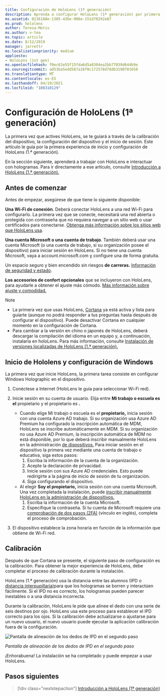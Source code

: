 ```yaml
---
title: Configuración de HoloLens (1ª generación)
description: Aprenda a configurar HoloLens (1ª generación) por primera vez en una red Wi-Fi con una cuenta de Microsoft (MSA) o Azure Active Directory (AAD).
ms.assetid: 0136188e-1305-43be-906e-151d70292e87
ms.prod: hololens
author: Teresa-Motiv
ms.author: v-tea
ms.topic: article
ms.date: 8/12/2019
manager: jarrettr
ms.localizationpriority: medium
appliesto:
- HoloLens (1st gen)
ms.openlocfilehash: f0ec62e55f15fda6d5a8304ea2bb77039d644b9e
ms.sourcegitcommit: ad53ba5edd567a18f0c172578d78db3190701650
ms.translationtype: MT
ms.contentlocale: es-ES
ms.lasthandoff: 04/19/2021
ms.locfileid: "108310129"
---
```

# <a name="set-up-your-hololens-1st-gen"></a>Configuración de HoloLens (1ª generación)

La primera vez que actives HoloLens, se te guiará a través de la calibración del dispositivo, la configuración del dispositivo y el inicio de sesión.  Este artículo le guía por la primera experiencia de inicio y configuración de HoloLens (1.ª generación).

En la sección siguiente, aprenderá a trabajar con HoloLens e interactuar con hologramas. Para ir directamente a ese artículo, consulte [Introducción a HoloLens (1.ª generación).](hololens1-basic-usage.md)

## <a name="before-you-start"></a>Antes de comenzar

Antes de empezar, asegúrese de que tiene lo siguiente disponible:

**Una Wi-Fi de conexión**. Deberá conectar HoloLens a una red Wi-Fi para configurarlo. La primera vez que se conecte, necesitará una red abierta o protegida con contraseña que no requiera navegar a un sitio web o usar certificados para conectarse. [Obtenga más información sobre los sitios web que HoloLens usa](hololens-offline.md).

**Una cuenta Microsoft o una cuenta de trabajo**. También deberá usar una cuenta Microsoft (o una cuenta de trabajo, si su organización posee el dispositivo) para iniciar sesión en HoloLens. Si no tiene una cuenta Microsoft, vaya a account.microsoft.com [y](https://account.microsoft.com) configure una de forma gratuita.

Un espacio seguro y bien encendido sin riesgos **de carreras.** [Información de seguridad y estado](https://go.microsoft.com/fwlink/p/?LinkId=746661).

**Los accesorios de confort opcionales** que se incluyeron con HoloLens, para ayudarle a obtener el ajuste más cómodo. [Más información sobre ajuste y comodidad.](https://support.microsoft.com/help/12632/hololens-fit-your-hololens)

> [!NOTE]
>  
> - La primera vez que usas HoloLens, [Cortana](hololens-cortana.md) ya está activa y lista para guiarte (aunque no podrá responder a tus preguntas hasta después de configurar el dispositivo). Puede desactivar Cortana en cualquier momento en la configuración de Cortana.
> - Para cambiar a la versión en chino o japonés de HoloLens, deberá descargar la compilación del idioma en un equipo y, a continuación, instalarla en holoLens. Para más información, consulte [Instalación de versiones localizadas de HoloLens (1.ª generación).](hololens1-install-localized.md)

## <a name="start-your-hololens-and-set-up-windows"></a>Inicio de Hololens y configuración de Windows

La primera vez que inicie HoloLens, la primera tarea consiste en configurar Windows Holographic en el dispositivo.

1. Conéctese a Internet (HoloLens le guía para seleccionar Wi-Fi red).

1. Inicie sesión en su cuenta de usuario. Elija entre **Mi trabajo o escuela es el** propietario y el propietario es **.**
    - Cuando elige Mi trabajo o escuela es el **propietario,** inicia sesión con una cuenta Azure AD trabajo. Si su organización usa Azure AD Premium ha configurado la inscripción automática de MDM, HoloLens se inscribe automáticamente en MDM. Si su organización no usa Azure AD Premium, la inscripción automática de MDM no está disponible, por lo que deberá inscribir manualmente HoloLens en la administración [de dispositivos.](hololens-enroll-mdm.md#different-ways-to-enroll) Para iniciar sesión en el dispositivo la primera vez mediante una cuenta de trabajo o educativa, siga estos pasos:
        1. Escriba la información de la cuenta de la organización.
        1. Acepte la declaración de privacidad.
        1. Inicie sesión con sus Azure AD credenciales. Esto puede redirigirte a la página de inicio de sesión de tu organización.
        1. Siga configurando el dispositivo.
    - Al elegir **Soy el propietario,** inicia sesión con una cuenta Microsoft. Una vez completada la instalación, puede [inscribir manualmente HoloLens en la administración de dispositivos.](hololens-enroll-mdm.md#different-ways-to-enroll)
        1. Escriba la información de la cuenta Microsoft.
        1. Especifique la contraseña. Si tu cuenta de Microsoft requiere una [comprobación de dos pasos (2FA)](https://blogs.technet.microsoft.com/microsoft_blog/2013/04/17/microsoft-account-gets-more-secure/) (vínculo en inglés), completa el proceso de comprobación.

1. El dispositivo establece la zona horaria en función de la información que obtiene de Wi-Fi red.

## <a name="calibration"></a>Calibración

Después de que Cortana se presente, el siguiente paso de configuración es la calibración. Para obtener la mejor experiencia de HoloLens, debe completar el proceso de calibración durante la instalación.

HoloLens (1.ª generación) usa la distancia entre las alumnos (IPD o [distancia interpupillaria)](https://en.wikipedia.org/wiki/Interpupillary_distance)para que los hologramas se borren y interactúen fácilmente. Si el IPD no es correcto, los hologramas pueden parecer inestables o a una distancia incorrecta.

Durante la calibración, HoloLens le pide que alinee el dedo con una serie de seis destinos por ojo. HoloLens usa este proceso para establecer el IPD correcto para los ojos. Si la calibración debe actualizarse o ajustarse para un nuevo usuario, el nuevo usuario puede ejecutar la aplicación calibración fuera de la configuración.

![Pantalla de alineación de los dedos de IPD en el segundo paso](./images/ipd-finger-alignment-300px.jpg)

*Pantalla de alineación de los dedos de IPD en el segundo paso*

¡Enhorabuena! La instalación se ha completado y puede empezar a usar HoloLens.

## <a name="next-steps"></a>Pasos siguientes

> [!div class="nextstepaction"]
> [Introducción a HoloLens (1ª generación)](hololens1-basic-usage.md)

